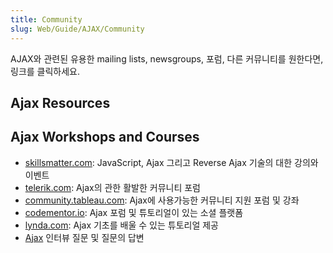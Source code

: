 ```yaml
---
title: Community
slug: Web/Guide/AJAX/Community
---
```

AJAX와 관련된 유용한 mailing lists, newsgroups, 포럼, 다른 커뮤니티를 원한다면, 링크를 클릭하세요.

## Ajax Resources

## Ajax Workshops and Courses

- [skillsmatter.com](http://skillsmatter.com/go/ajax-ria): JavaScript, Ajax 그리고 Reverse Ajax 기술의 대한 강의와 이벤트
- [telerik.com](https://www.telerik.com/forums/aspnet-ajax): Ajax의 관한 활발한 커뮤니티 포럼
- [community.tableau.com](https://community.tableau.com/search.jspa?q=ajax): Ajax에 사용가능한 커뮤니티 지원 포럼 및 강좌
- [codementor.io](https://www.codementor.io/community/search?q=ajax): Ajax 포럼 및 튜토리얼이 있는 소셜 플랫폼
- [lynda.com](https://www.lynda.com/search?q=ajax): Ajax 기초를 배울 수 있는 튜토리얼 제공
- [Ajax](https://www.onlineinterviewquestions.com/ajax-interview-questions/) 인터뷰 질문 및 질문의 답변
